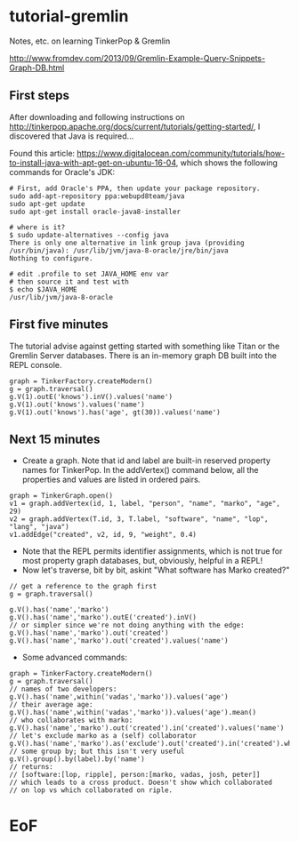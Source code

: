 # tutorial-gremlin
Notes, etc. on learning TinkerPop &amp; Gremlin

http://www.fromdev.com/2013/09/Gremlin-Example-Query-Snippets-Graph-DB.html

## First steps
After downloading and following instructions on
http://tinkerpop.apache.org/docs/current/tutorials/getting-started/, I discovered that Java is required...

Found this article:
https://www.digitalocean.com/community/tutorials/how-to-install-java-with-apt-get-on-ubuntu-16-04, which shows the following commands for Oracle's JDK:
```
# First, add Oracle's PPA, then update your package repository.
sudo add-apt-repository ppa:webupd8team/java
sudo apt-get update
sudo apt-get install oracle-java8-installer

# where is it?
$ sudo update-alternatives --config java
There is only one alternative in link group java (providing /usr/bin/java): /usr/lib/jvm/java-8-oracle/jre/bin/java
Nothing to configure.

# edit .profile to set JAVA_HOME env var
# then source it and test with
$ echo $JAVA_HOME
/usr/lib/jvm/java-8-oracle
```

## First five minutes
The tutorial advise against getting started with something like Titan or the Gremlin Server databases. There is an in-memory graph DB built into the REPL console.

```
graph = TinkerFactory.createModern()
g = graph.traversal()
g.V(1).outE('knows').inV().values('name')
g.V(1).out('knows').values('name')
g.V(1).out('knows').has('age', gt(30)).values('name')
```

## Next 15 minutes
- Create a graph. Note that id and label are built-in reserved property names for TinkerPop. In the addVertex() command below, all the properties and values are listed in ordered pairs.
```
graph = TinkerGraph.open()
v1 = graph.addVertex(id, 1, label, "person", "name", "marko", "age", 29)
v2 = graph.addVertex(T.id, 3, T.label, "software", "name", "lop", "lang", "java")
v1.addEdge("created", v2, id, 9, "weight", 0.4)

```
- Note that the REPL permits identifier assignments, which is not true for most property graph databases, but, obviously, helpful in a REPL!
- Now let's traverse, bit by bit, askint "What software has Marko created?"
```
// get a reference to the graph first
g = graph.traversal()

g.V().has('name','marko')
g.V().has('name','marko').outE('created').inV()
// or simpler since we're not doing anything with the edge:
g.V().has('name','marko').out('created')
g.V().has('name','marko').out('created').values('name')

```
- Some advanced commands:
```
graph = TinkerFactory.createModern()
g = graph.traversal()
// names of two developers:
g.V().has('name',within('vadas','marko')).values('age')
// their average age:
g.V().has('name',within('vadas','marko')).values('age').mean()
// who collaborates with marko:
g.V().has('name','marko').out('created').in('created').values('name')
// let's exclude marko as a (self) collaborator
g.V().has('name','marko').as('exclude').out('created').in('created').where(neq('exclude')).values('name')
// some group by; but this isn't very useful
g.V().group().by(label).by('name')
// returns:
// [software:[lop, ripple], person:[marko, vadas, josh, peter]]
// which leads to a cross product. Doesn't show which collaborated
// on lop vs which collaborated on riple.
```






















# EoF
